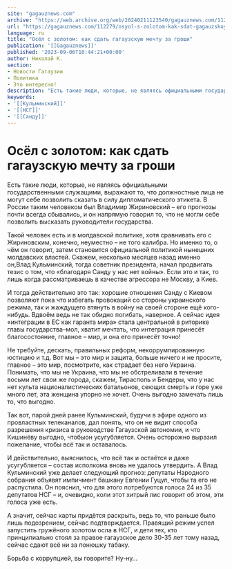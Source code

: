 ```yaml
---
site: "gagauznews.com"
archive: "https://web.archive.org/web/20240211123540/gagauznews.com/112279/osyol-s-zolotom-kak-sdat-gagauzskuyu-mechtu-za-groshi.html"
url: "https://gagauznews.com/112279/osyol-s-zolotom-kak-sdat-gagauzskuyu-mechtu-za-groshi.html"
language: ru
title: "Осёл с золотом: как сдать гагаузскую мечту за гроши"
publication: '[[Gagauznews]]'
published: '2023-09-06T10:44:21+00:00'
author: Николай К.
section:
- Новости Гагаузии
- Политика
- Это интересно!
description: "Есть такие люди, которые, не являясь официальными государственными служащими, выражают то, что должностные лица не могут себе позволить сказать в силу дипломатического этикета. В России таким человеком был Владимир Жириновский – его прогнозы почти всегда сбывались, и он напрямую говорил то, что не могли себе позволить высказать руководители государства. Такой человек есть и в молдавской политике, хотя сравнивать его с Жириновским, конечно, неуместно – не того калибра. Но именно то, о чём он говорит, затем становится официальной политикой нынешних молдавских властей. Скажем, несколько месяцев назад именно он, Влад Кульминский, тогда советник президента, начал продвигать тезис о том, что «благодаря Санду […]"
keywords:
- '[[Кульминский]]'
- '[[НСГ]]'
- '[[Санду]]'
---
```


# Осёл с золотом: как сдать гагаузскую мечту за гроши

Есть такие люди, которые, не являясь официальными государственными служащими, выражают то, что должностные лица не могут себе позволить сказать в силу дипломатического этикета. В России таким человеком был Владимир Жириновский – его прогнозы почти всегда сбывались, и он напрямую говорил то, что не могли себе позволить высказать руководители государства.

Такой человек есть и в молдавской политике, хотя сравнивать его с Жириновским, конечно, неуместно – не того калибра. Но именно то, о чём он говорит, затем становится официальной политикой нынешних молдавских властей. Скажем, несколько месяцев назад именно он,Влад Кульминский, тогда советник президента, начал продвигать тезис о том, что «благодаря Санду у нас нет войны». Если это и так, то лишь когда рассматриваешь в качестве агрессора не Москву, а Киев.

И тогда действительно это так: хорошие отношения Санду с Киевом позволяют пока что избегать провокаций со стороны украинского режима, так и жаждущего втянуть в войну на своей стороне ещё кого-нибудь. Вдвоём ведь не так обидно погибать, наверное. А сейчас идея «интеграции в ЕС как гаранта мира» стала центральной в риторике главы государства–мол, хватит мечтать, что интеграция принесёт благосостояние, главное – мир, и она его принесёт точно!

Не требуйте, дескать, правильных реформ, некоррумпированную юстицию и т.д. Вот мы – это мир и защита, больше ничего и не просите, главное – это мир, посмотрите, как страдает без него Украина. Понимать, что мы не Украина, что мы не обстреливали в течение восьми лет свои же города, скажем, Тирасполь и Бендеры, что у нас нет культа националистических батальонов, сеющих смерть и горе уже много лет, эта женщина упорно не хочет. Очень выгодно замечать лишь то, что выгодно.

Так вот, парой дней ранее Кульминский, будучи в эфире одного из провластных телеканалов, дал понять, что он не видит способа разрешения кризиса в руководстве Гагаузской автономии, и что Кишинёву выгодно, чтобыон усугубляется. Очень осторожно выразил пожелание, чтобы всё так и оставалось.

И действительно, выяснилось, что всё так и остаётся и даже усугубляется – состав исполкома вновь не удалось утвердить. А Влад Кульминский уже делает следующий прогноз: депутаты Народного собрания объявят импичмент башкану Евгении Гуцул, чтобы та его не распустила. Он пояснил, что для этого потребуются голоса 24 из 35 депутатов НСГ – и, очевидно, коли этот хитрый лис говорит об этом, эти голоса уже есть.

А значит, сейчас карты придётся раскрыть, ведь то, что раньше было лишь подозрением, сейчас подтверждается. Правящий режим успел запустить гружёного золотом осла в НСГ, и дети тех, кто принципиально стоял за правое гагаузское дело 30-35 лет тому назад, сейчас сдают всё ни за понюшку табаку.

Борьба с коррупцией, вы говорите? Ну-ну…